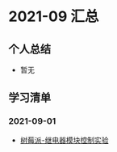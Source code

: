# 2021-09 汇总

## 个人总结
* 暂无

## 学习清单
### 2021-09-01
* [树莓派-继电器模块控制实验](./2021-09-01/树莓派-继电器模块控制实验.md)

